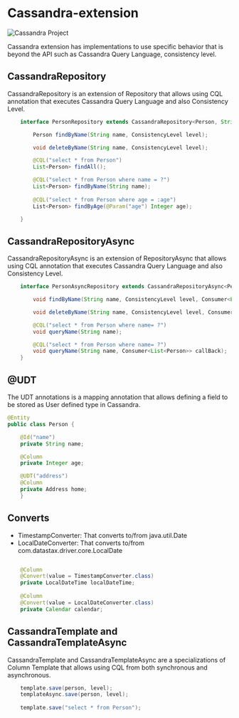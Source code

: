 # Cassandra-extension

![Cassandra Project](https://jnosql.github.io/img/logos/cassandra.png)


Cassandra extension has implementations to use specific behavior that is beyond the API such as Cassandra Query Language, consistency level.

## CassandraRepository

CassandraRepository is an extension of Repository that allows using CQL annotation that executes Cassandra Query Language and also Consistency Level.


```java
    interface PersonRepository extends CassandraRepository<Person, String> {

        Person findByName(String name, ConsistencyLevel level);

        void deleteByName(String name, ConsistencyLevel level);

        @CQL("select * from Person")
        List<Person> findAll();

        @CQL("select * from Person where name = ?")
        List<Person> findByName(String name);
        
        @CQL("select * from Person where age = :age")
        List<Person> findByAge(@Param("age") Integer age);

    }
```

## CassandraRepositoryAsync

CassandraRepositoryAsync is an extension of RepositoryAsync that allows using CQL annotation that executes Cassandra Query Language and also Consistency Level.


```java
    interface PersonAsyncRepository extends CassandraRepositoryAsync<Person, String> {

        void findByName(String name, ConsistencyLevel level, Consumer<List<Person>> callBack);

        void deleteByName(String name, ConsistencyLevel level, Consumer<Void> callBack);

        @CQL("select * from Person where name= ?")
        void queryName(String name);

        @CQL("select * from Person where name= ?")
        void queryName(String name, Consumer<List<Person>> callBack);
    }
```

## @UDT

The UDT annotations is a mapping annotation that allows defining a field to be stored as User defined type in Cassandra.

```java
@Entity
public class Person {

    @Id("name")
    private String name;

    @Column
    private Integer age;

    @UDT("address")
    @Column
    private Address home;
    }
```

## Converts

* TimestampConverter: That converts to/from java.util.Date
* LocalDateConverter: That converts to/from com.datastax.driver.core.LocalDate

```java

    @Column
    @Convert(value = TimestampConverter.class)
    private LocalDateTime localDateTime;
   
    @Column
    @Convert(value = LocalDateConverter.class)
    private Calendar calendar;

```

## CassandraTemplate and CassandraTemplateAsync

CassandraTemplate and CassandraTemplateAsync are a specializations of Column Template that allows using CQL from both synchronous and asynchronous.

```java
    template.save(person, level);
    templateAsync.save(person, level);
    
    template.save("select * from Person");

```


